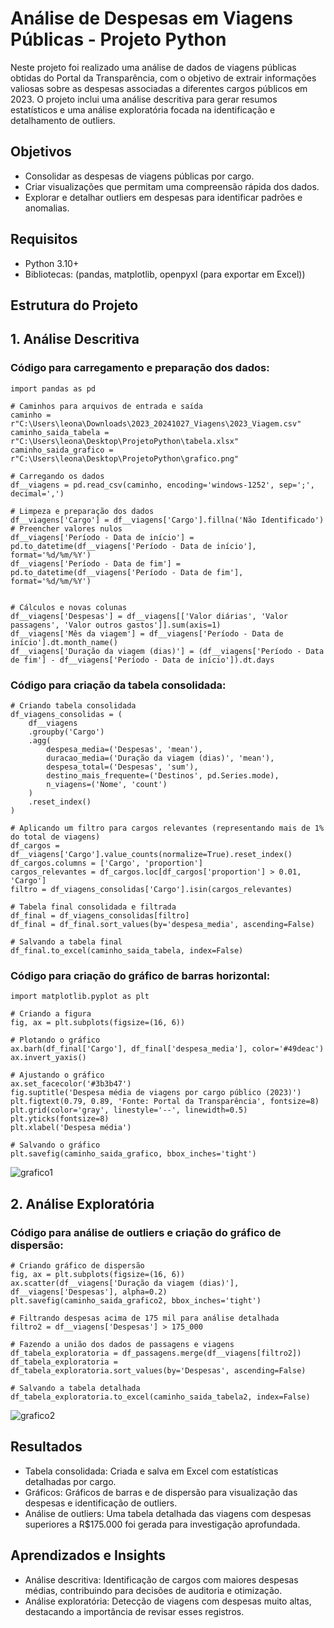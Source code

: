 # Análise de Despesas em Viagens Públicas - Projeto Python
Neste projeto foi realizado uma análise de dados de viagens públicas obtidas do Portal da Transparência, com o objetivo de extrair informações valiosas sobre as despesas associadas a diferentes cargos públicos em 2023. O projeto inclui uma análise descritiva para gerar resumos estatísticos e uma análise exploratória focada na identificação e detalhamento de outliers.

## Objetivos
- Consolidar as despesas de viagens públicas por cargo.
- Criar visualizações que permitam uma compreensão rápida dos dados.
- Explorar e detalhar outliers em despesas para identificar padrões e anomalias.

## Requisitos
- Python 3.10+
- Bibliotecas: (pandas, matplotlib, openpyxl (para exportar em Excel))

## Estrutura do Projeto
## 1. Análise Descritiva

### Código para carregamento e preparação dos dados:
~~~
import pandas as pd

# Caminhos para arquivos de entrada e saída
caminho = r"C:\Users\leona\Downloads\2023_20241027_Viagens\2023_Viagem.csv"
caminho_saida_tabela = r"C:\Users\leona\Desktop\ProjetoPython\tabela.xlsx"
caminho_saida_grafico = r"C:\Users\leona\Desktop\ProjetoPython\grafico.png"

# Carregando os dados
df__viagens = pd.read_csv(caminho, encoding='windows-1252', sep=';', decimal=',')

# Limpeza e preparação dos dados
df__viagens['Cargo'] = df__viagens['Cargo'].fillna('Não Identificado')  # Preencher valores nulos
df__viagens['Período - Data de início'] = pd.to_datetime(df__viagens['Período - Data de início'], format='%d/%m/%Y')
df__viagens['Período - Data de fim'] = pd.to_datetime(df__viagens['Período - Data de fim'], format='%d/%m/%Y')


# Cálculos e novas colunas
df__viagens['Despesas'] = df__viagens[['Valor diárias', 'Valor passagens', 'Valor outros gastos']].sum(axis=1)
df__viagens['Mês da viagem'] = df__viagens['Período - Data de início'].dt.month_name()
df__viagens['Duração da viagem (dias)'] = (df__viagens['Período - Data de fim'] - df__viagens['Período - Data de início']).dt.days
~~~
### Código para criação da tabela consolidada:
~~~
# Criando tabela consolidada
df_viagens_consolidas = (
    df__viagens
    .groupby('Cargo')
    .agg(
        despesa_media=('Despesas', 'mean'),
        duracao_media=('Duração da viagem (dias)', 'mean'),
        despesa_total=('Despesas', 'sum'),
        destino_mais_frequente=('Destinos', pd.Series.mode),
        n_viagens=('Nome', 'count')
    )
    .reset_index()
)

# Aplicando um filtro para cargos relevantes (representando mais de 1% do total de viagens)
df_cargos = df__viagens['Cargo'].value_counts(normalize=True).reset_index()
df_cargos.columns = ['Cargo', 'proportion']
cargos_relevantes = df_cargos.loc[df_cargos['proportion'] > 0.01, 'Cargo']
filtro = df_viagens_consolidas['Cargo'].isin(cargos_relevantes)

# Tabela final consolidada e filtrada
df_final = df_viagens_consolidas[filtro]
df_final = df_final.sort_values(by='despesa_media', ascending=False)

# Salvando a tabela final
df_final.to_excel(caminho_saida_tabela, index=False)
~~~
### Código para criação do gráfico de barras horizontal:
~~~
import matplotlib.pyplot as plt

# Criando a figura
fig, ax = plt.subplots(figsize=(16, 6))

# Plotando o gráfico
ax.barh(df_final['Cargo'], df_final['despesa_media'], color='#49deac')
ax.invert_yaxis()

# Ajustando o gráfico
ax.set_facecolor('#3b3b47')
fig.suptitle('Despesa média de viagens por cargo público (2023)')
plt.figtext(0.79, 0.89, 'Fonte: Portal da Transparência', fontsize=8)
plt.grid(color='gray', linestyle='--', linewidth=0.5)
plt.yticks(fontsize=8)
plt.xlabel('Despesa média')

# Salvando o gráfico
plt.savefig(caminho_saida_grafico, bbox_inches='tight')
~~~
![grafico1](https://github.com/user-attachments/assets/f3510729-e148-4c3d-804a-9f4086140830)
## 2. Análise Exploratória
### Código para análise de outliers e criação do gráfico de dispersão:
~~~
# Criando gráfico de dispersão
fig, ax = plt.subplots(figsize=(16, 6))
ax.scatter(df__viagens['Duração da viagem (dias)'], df__viagens['Despesas'], alpha=0.2)
plt.savefig(caminho_saida_grafico2, bbox_inches='tight')

# Filtrando despesas acima de 175 mil para análise detalhada
filtro2 = df__viagens['Despesas'] > 175_000

# Fazendo a união dos dados de passagens e viagens
df_tabela_exploratoria = df_passagens.merge(df__viagens[filtro2])
df_tabela_exploratoria = df_tabela_exploratoria.sort_values(by='Despesas', ascending=False)

# Salvando a tabela detalhada
df_tabela_exploratoria.to_excel(caminho_saida_tabela2, index=False)
~~~
![grafico2](https://github.com/user-attachments/assets/afacc445-0852-4554-b1c4-4cb3787784f5)
## Resultados
- Tabela consolidada: Criada e salva em Excel com estatísticas detalhadas por cargo.
- Gráficos: Gráficos de barras e de dispersão para visualização das despesas e identificação de outliers.
- Análise de outliers: Uma tabela detalhada das viagens com despesas superiores a R$175.000 foi gerada para investigação aprofundada.
## Aprendizados e Insights
- Análise descritiva: Identificação de cargos com maiores despesas médias, contribuindo para decisões de auditoria e otimização.
- Análise exploratória: Detecção de viagens com despesas muito altas, destacando a importância de revisar esses registros.
